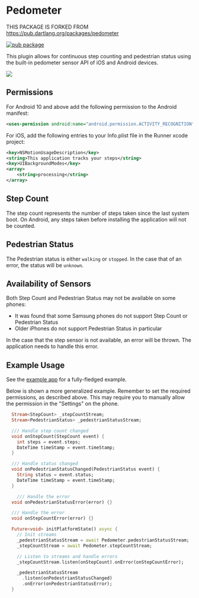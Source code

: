 # Pedometer

THIS PACKAGE IS FORKED FROM https://pub.dartlang.org/packages/pedometer

[![pub package](https://img.shields.io/pub/v/pedometer.svg)](https://pub.dartlang.org/packages/pedometer)

This plugin allows for continuous step counting and pedestrian status using the built-in pedometer sensor API of iOS and Android devices.

![](https://raw.githubusercontent.com/cph-cachet/flutter-plugins/master/packages/pedometer/imgs/screenshots.png)

## Permissions

For Android 10 and above add the following permission to the Android manifest:

```xml
<uses-permission android:name="android.permission.ACTIVITY_RECOGNITION" />
```

For iOS, add the following entries to your Info.plist file in the Runner xcode project:

```xml
<key>NSMotionUsageDescription</key>
<string>This application tracks your steps</string>
<key>UIBackgroundModes</key>
<array>
    <string>processing</string>
</array>
```

## Step Count

The step count represents the number of steps taken since the last system boot.
On Android, any steps taken before installing the application will not be counted.

## Pedestrian Status

The Pedestrian status is either `walking` or `stopped`. In the case that of an error,
the status will be `unknown`.

## Availability of Sensors

Both Step Count and Pedestrian Status may not be available on some phones:

-   It was found that some Samsung phones do not support Step Count or Pedestrian Status
-   Older iPhones do not support Pedestrian Status in particular

In the case that the step sensor is not available, an error will be thrown. The application needs to handle this error.

## Example Usage

See the [example app](https://github.com/cph-cachet/flutter-plugins/blob/master/packages/pedometer/example/lib/main.dart) for a fully-fledged example.

Below is shown a more generalized example. Remember to set the required permissions, as described above. This may require you to manually allow the permission in the "Settings" on the phone.

```dart
  Stream<StepCount> _stepCountStream;
  Stream<PedestrianStatus> _pedestrianStatusStream;

  /// Handle step count changed
  void onStepCount(StepCount event) {
    int steps = event.steps;
    DateTime timeStamp = event.timeStamp;
  }

  /// Handle status changed
  void onPedestrianStatusChanged(PedestrianStatus event) {
    String status = event.status;
    DateTime timeStamp = event.timeStamp;
  }

    /// Handle the error
  void onPedestrianStatusError(error) {}

  /// Handle the error
  void onStepCountError(error) {}

  Future<void> initPlatformState() async {
    // Init streams
    _pedestrianStatusStream = await Pedometer.pedestrianStatusStream;
    _stepCountStream = await Pedometer.stepCountStream;

    // Listen to streams and handle errors
    _stepCountStream.listen(onStepCount).onError(onStepCountError);

    _pedestrianStatusStream
      .listen(onPedestrianStatusChanged)
      .onError(onPedestrianStatusError);
  }
```
